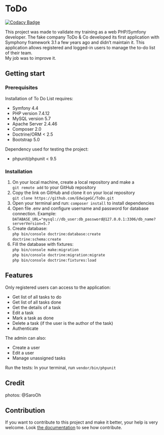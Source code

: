 # ToDo

[![Codacy Badge](https://app.codacy.com/project/badge/Grade/b43dad7922b04431a05dc0bc9a2d6f83)](https://www.codacy.com/gh/EdwigeGC/ToDo/dashboard?utm_source=github.com&amp;utm_medium=referral&amp;utm_content=EdwigeGC/ToDo&amp;utm_campaign=Badge_Grade)

This project was made to validate my training as a web PHP/Symfony developer.   The fake company ToDo & Co developed its first application with Symphony framework 3.1 a few years ago and didn’t maintain it.
This application allows registered and logged-in users to manage the to-do list of their team.  
My job was to improve it.

## Getting start

### Prerequisites

Installation of To Do List requires:

  * Symfony 4.4
  * PHP version 7.4.12
  * MySQL version 5.7
  * Apache Server 2.4.46
  * Composer 2.0
  * Doctrine/ORM < 2.5
  * Bootstrap 5.0

Dependency used for testing the project:
 * phpunit/phpunit < 9.5 

### Installation

 1. On your local machine, create a local repository and make a  
   `git remote add` to your GitHub repository
 2. Copy the link on GitHub and clone it on your local repository   
   `git clone https://github.com/EdwigeGC/ToDo.git`
 3. Open your terminal and run:   `composer install` to install dependencies
 4. Open file .env and configure username and password for database connection. Example:   
   `DATABASE_URL="mysql://db_user:db_password@127.0.0.1:3306/db_name?serverVersion=5.7`
 5. Create database:  
   `php bin/console doctrine:database:create`  
   `doctrine:schema:create`
 6. Fill the database with fixtures:   
   `php bin/console make:migration`  
   `php bin/console doctrine:migration:migrate`  
   `php bin/console doctrine:fixtures:load`

## Features
Only registered users can access to the application:
  *  Get list of all tasks to do
  *  Get list of all tasks done
  *  Get the details of a task
  *  Edit a task
  *  Mark a task as done
  *  Delete a task (if the user is the author of the task)
  *  Authenticate

The admin can also:
  *  Create a user
  *  Edit a user
  *  Manage unassigned tasks

Run the tests:
In your terminal, run `vendor/bin/phpunit`

## Credit
photos: @SaroOh

## Contribution
If you want to contribute to this project and make it better, your help is very welcome. 
Look [the documentation](https://github.com/EdwigeGC/ToDo/blob/main/public/Contributing.md) to see how contribute.
